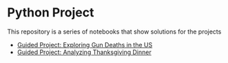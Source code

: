 # Python Project
This repository is a series of notebooks that show solutions for the projects

- [Guided Project: Exploring Gun Deaths in the US](https://github.com/siranzheng327/python_project/blob/master/Basics.ipynb)
- [Guided Project: Analyzing Thanksgiving Dinner](https://github.com/siranzheng327/python_project/blob/master/thanks_giving_Analzing.ipynb)

